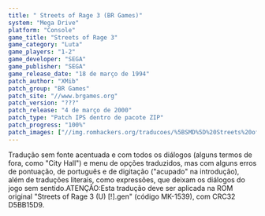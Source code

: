 ```yaml
---
title: " Streets of Rage 3 (BR Games)"
system: "Mega Drive"
platform: "Console"
game_title: "Streets of Rage 3"
game_category: "Luta"
game_players: "1-2"
game_developer: "SEGA"
game_publisher: "SEGA"
game_release_date: "18 de março de 1994"
patch_author: "XMib"
patch_group: "BR Games"
patch_site: "//www.brgames.org"
patch_version: "???"
patch_release: "4 de março de 2000"
patch_type: "Patch IPS dentro de pacote ZIP"
patch_progress: "100%"
patch_images: ["//img.romhackers.org/traducoes/%5BSMD%5D%20Streets%20of%20Rage%203%20-%20BR%20Games%20-%201.png","//img.romhackers.org/traducoes/%5BSMD%5D%20Streets%20of%20Rage%203%20-%20BR%20Games%20-%202.png","//img.romhackers.org/traducoes/%5BSMD%5D%20Streets%20of%20Rage%203%20-%20BR%20Games%20-%203.png"]
---
```

Tradução sem fonte acentuada e com todos os diálogos (alguns termos de fora, como "City Hall") e menu de opções traduzidos, mas com alguns erros de pontuação, de português e de digitação ("acupado" na introdução), além de traduções literais, como expressões, que deixam os diálogos do jogo sem sentido.ATENÇÃO:Esta tradução deve ser aplicada na ROM original "Streets of Rage 3 (U) [!].gen" (código MK-1539), com CRC32 D5BB15D9.
